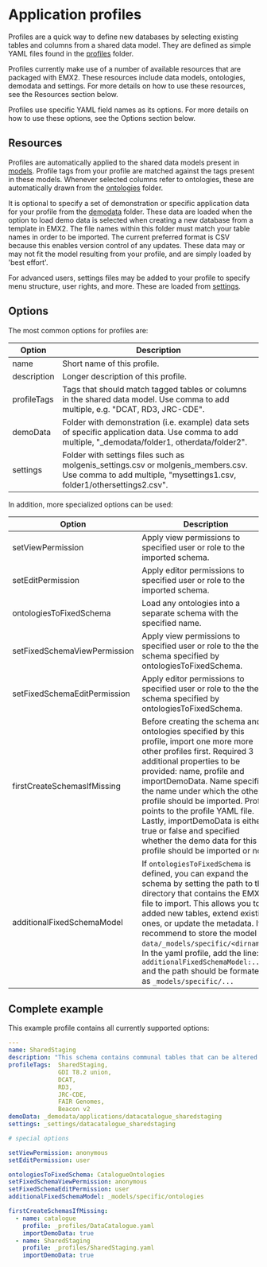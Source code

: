 # Application profiles

Profiles are a quick way to define new databases by selecting existing tables and columns from a shared data model.
They are defined as simple YAML files found in the [profiles](../../data/_profiles) folder.

Profiles currently make use of a number of available resources that are packaged with EMX2.
These resources include data models, ontologies, demodata and settings.
For more details on how to use these resources, see the Resources section below.

Profiles use specific YAML field names as its options.
For more details on how to use these options, see the Options section below.

## Resources

Profiles are automatically applied to the shared data models present in [models](../../data/_models).
Profile tags from your profile are matched against the tags present in these models.
Whenever selected columns refer to ontologies, these are automatically drawn from the [ontologies](../../data/_ontologies) folder.

It is optional to specify a set of demonstration or specific application data for your profile from the [demodata](../../data/_demodata) folder.
These data are loaded when the option to load demo data is selected when creating a new database from a template in EMX2.
The file names within this folder must match your table names in order to be imported.
The current preferred format is CSV because this enables version control of any updates.
These data may or may not fit the model resulting from your profile, and are simply loaded by 'best effort'.

For advanced users, settings files may be added to your profile to specify menu structure, user rights, and more.
These are loaded from [settings](../../data/_settings).

## Options

The most common options for profiles are:

| Option      | Description                                                                                                                                                 |
|-------------|-------------------------------------------------------------------------------------------------------------------------------------------------------------|
| name        | Short name of this profile.                                                                                                                                 |
| description | Longer description of this profile.                                                                                                                         |
| profileTags | Tags that should match tagged tables or columns in the shared data model. Use comma to add multiple, e.g. "DCAT, RD3, JRC-CDE".                             |
| demoData    | Folder with demonstration (i.e. example) data sets of specific application data. Use comma to add multiple, "_demodata/folder1, otherdata/folder2".         |
| settings    | Folder with settings files such as molgenis_settings.csv or molgenis_members.csv. Use comma to add multiple, "mysettings1.csv, folder1/othersettings2.csv". |

In addition, more specialized options can be used:

| Option                       | Description                                                                                                                                                                                                                                                                                                                                                                                                                                          |
|------------------------------|------------------------------------------------------------------------------------------------------------------------------------------------------------------------------------------------------------------------------------------------------------------------------------------------------------------------------------------------------------------------------------------------------------------------------------------------------|
| setViewPermission            | Apply view permissions to specified user or role to the imported schema.                                                                                                                                                                                                                                                                                                                                                                             |
| setEditPermission            | Apply editor permissions to specified user or role to the imported schema.                                                                                                                                                                                                                                                                                                                                                                           |
| ontologiesToFixedSchema      | Load any ontologies into a separate schema with the specified name.                                                                                                                                                                                                                                                                                                                                                                                  |
| setFixedSchemaViewPermission | Apply view permissions to specified user or role to the the schema specified by ontologiesToFixedSchema.                                                                                                                                                                                                                                                                                                                                             |
| setFixedSchemaEditPermission | Apply editor permissions to specified user or role to the the schema specified by ontologiesToFixedSchema.                                                                                                                                                                                                                                                                                                                                           |
| firstCreateSchemasIfMissing  | Before creating the schema and ontologies specified by this profile, import one more more other profiles first. Required 3 additional properties to be provided: name, profile and importDemoData. Name specified the name under which the other profile should be imported. Profile points to the profile YAML file. Lastly, importDemoData is either true or false and specified whether the demo data for this profile should be imported or not. |
| additionalFixedSchemaModel | If `ontologiesToFixedSchema` is defined, you can expand the schema by setting the path to the directory that contains the EMX2 file to import. This allows you to added new tables, extend existing ones, or update the metadata. It is recommend to store the model at `data/_models/specific/<dirname>`. In the yaml profile, add the line: `additionalFixedSchemaModel:...` and the path should be formated as `_models/specific/...`  |

## Complete example

This example profile contains all currently supported options:

```yaml
---
name: SharedStaging
description: "This schema contains communal tables that can be altered by all users."
profileTags:  SharedStaging,
              GDI T8.2 union,
              DCAT,
              RD3,
              JRC-CDE,
              FAIR Genomes,
              Beacon v2
demoData: _demodata/applications/datacatalogue_sharedstaging
settings: _settings/datacatalogue_sharedstaging

# special options

setViewPermission: anonymous
setEditPermission: user

ontologiesToFixedSchema: CatalogueOntologies
setFixedSchemaViewPermission: anonymous
setFixedSchemaEditPermission: user
additionalFixedSchemaModel: _models/specific/ontologies

firstCreateSchemasIfMissing:
  - name: catalogue
    profile: _profiles/DataCatalogue.yaml
    importDemoData: true
  - name: SharedStaging
    profile: _profiles/SharedStaging.yaml
    importDemoData: true
```

